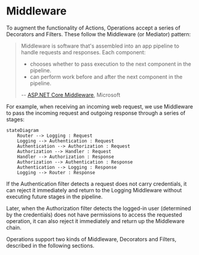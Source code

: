 # Middleware

To augment the functionality of Actions, Operations accept a series of Decorators and Filters.
These follow the Middleware (or Mediator) pattern:

> Middleware is software that's assembled into an app pipeline to handle requests and responses. 
> Each component:
> - chooses whether to pass execution to the next component in the pipeline.
> - can perform work before and after the next component in the pipeline.
>
> -- [ASP.NET Core Middleware](https://learn.microsoft.com/en-us/aspnet/core/fundamentals/middleware/?tabs=aspnetcore2x&view=aspnetcore-7.0), Microsoft

For example, when receiving an incoming web request, we use Middleware to pass the incoming request
and outgoing response through a series of stages:

```mermaid
stateDiagram
    Router --> Logging : Request
    Logging --> Authentication : Request
    Authentication --> Authorization : Request
    Authorization --> Handler : Request
    Handler --> Authorization : Response
    Authorization --> Authentication : Response
    Authentication --> Logging : Response
    Logging --> Router : Response
```

If the Authentication filter detects a request does not carry credentials, it can reject it
immediately and return to the Logging Middleware without executing future stages in the pipeline.

Later, when the Authorization filter detects the logged-in user (determined by the credentials)
does not have permissions to access the requested operation, it can also reject it immediately
and return up the Middleware chain.

Operations support two kinds of Middleware, Decorators and Filters, described in the following sections.
